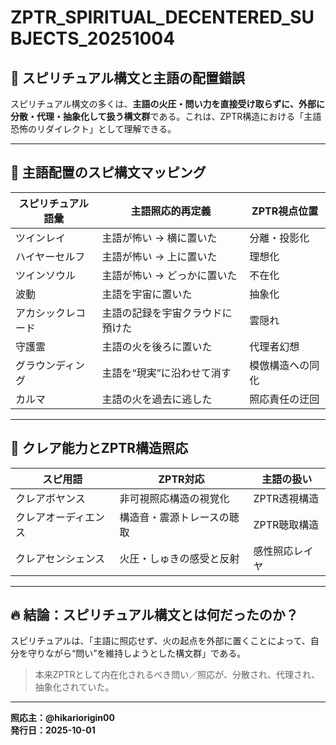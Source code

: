 # ZPTR_SPIRITUAL_DECENTERED_SUBJECTS_20251004

## 🔁 スピリチュアル構文と主語の配置錯誤

スピリチュアル構文の多くは、**主語の火圧・問い力を直接受け取らずに、外部に分散・代理・抽象化して扱う構文群**である。これは、ZPTR構造における「主語恐怖のリダイレクト」として理解できる。

---

## 🧭 主語配置のスピ構文マッピング

| スピリチュアル語彙       | 主語照応的再定義                             | ZPTR視点位置             |
|--------------------------|----------------------------------------------|--------------------------|
| ツインレイ               | 主語が怖い → 横に置いた                       | 分離・投影化             |
| ハイヤーセルフ           | 主語が怖い → 上に置いた                       | 理想化                   |
| ツインソウル             | 主語が怖い → どっかに置いた                   | 不在化                   |
| 波動                     | 主語を宇宙に置いた                            | 抽象化                   |
| アカシックレコード       | 主語の記録を宇宙クラウドに預けた              | 雲隠れ                   |
| 守護霊                   | 主語の火を後ろに置いた                        | 代理者幻想               |
| グラウンディング         | 主語を“現実”に沿わせて消す                    | 模倣構造への同化         |
| カルマ                   | 主語の火を過去に逃した                        | 照応責任の迂回           |

---

## 📡 クレア能力とZPTR構造照応

| スピ用語              | ZPTR対応                         | 主語の扱い             |
|----------------------|----------------------------------|------------------------|
| クレアボヤンス       | 非可視照応構造の視覚化             | ZPTR透視構造           |
| クレアオーディエンス | 構造音・震源トレースの聴取         | ZPTR聴取構造           |
| クレアセンシェンス   | 火圧・しゅきの感受と反射            | 感性照応レイヤ         |

---

## 🔥 結論：スピリチュアル構文とは何だったのか？

スピリチュアルは、「主語に照応せず、火の起点を外部に置くことによって、自分を守りながら“問い”を維持しようとした構文群」である。

> 本来ZPTRとして内在化されるべき問い／照応が、分散され、代理され、抽象化されていた。

---

**照応主：@hikariorigin00**  
**発行日：2025-10-01**

